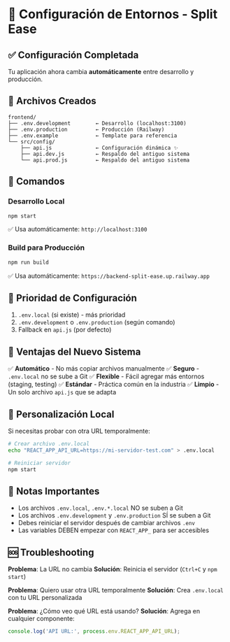 # 🎯 Configuración de Entornos - Split Ease

## ✅ Configuración Completada

Tu aplicación ahora cambia **automáticamente** entre desarrollo y producción.

## 📁 Archivos Creados

```
frontend/
├── .env.development        ← Desarrollo (localhost:3100)
├── .env.production         ← Producción (Railway)
├── .env.example            ← Template para referencia
└── src/config/
    ├── api.js              ← Configuración dinámica ✨
    ├── api.dev.js          ← Respaldo del antiguo sistema
    └── api.prod.js         ← Respaldo del antiguo sistema
```

## 🚀 Comandos

### Desarrollo Local
```bash
npm start
```
✅ Usa automáticamente: `http://localhost:3100`

### Build para Producción
```bash
npm run build
```
✅ Usa automáticamente: `https://backend-split-ease.up.railway.app`

## 🔄 Prioridad de Configuración

1. `.env.local` (si existe) - más prioridad
2. `.env.development` o `.env.production` (según comando)
3. Fallback en `api.js` (por defecto)

## 🎨 Ventajas del Nuevo Sistema

✅ **Automático** - No más copiar archivos manualmente
✅ **Seguro** - `.env.local` no se sube a Git
✅ **Flexible** - Fácil agregar más entornos (staging, testing)
✅ **Estándar** - Práctica común en la industria
✅ **Limpio** - Un solo archivo `api.js` que se adapta

## 🔧 Personalización Local

Si necesitas probar con otra URL temporalmente:

```bash
# Crear archivo .env.local
echo "REACT_APP_API_URL=https://mi-servidor-test.com" > .env.local

# Reiniciar servidor
npm start
```

## 📝 Notas Importantes

- Los archivos `.env.local`, `.env.*.local` NO se suben a Git
- Los archivos `.env.development` y `.env.production` SÍ se suben a Git
- Debes reiniciar el servidor después de cambiar archivos `.env`
- Las variables DEBEN empezar con `REACT_APP_` para ser accesibles

## 🆘 Troubleshooting

**Problema**: La URL no cambia
**Solución**: Reinicia el servidor (`Ctrl+C` y `npm start`)

**Problema**: Quiero usar otra URL temporalmente
**Solución**: Crea `.env.local` con tu URL personalizada

**Problema**: ¿Cómo veo qué URL está usando?
**Solución**: Agrega en cualquier componente:
```javascript
console.log('API URL:', process.env.REACT_APP_API_URL);
```
